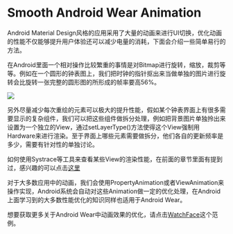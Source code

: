 # Smooth Android Wear Animation

Android Material Design风格的应用采用了大量的动画来进行UI切换，优化动画的性能不仅能够提升用户体验还可以减少电量的消耗，下面会介绍一些简单易行的方法。

在Android里面一个相对操作比较繁重的事情是对Bitmap进行旋转，缩放，裁剪等等。例如在一个圆形的钟表图上，我们把时钟的指针抠出来当做单独的图片进行旋转会比旋转一张完整的圆形图的所形成的帧率要高56%。

![](http://onmer39jj.bkt.clouddn.com/image/android_perf_2_waer_animation.png)

另外尽量减少每次重绘的元素可以极大的提升性能，假如某个钟表界面上有很多需要显示的复杂组件，我们可以把这些组件做拆分处理，例如把背景图片单独拎出来设置为一个独立的View，通过setLayerType()方法使得这个View强制用Hardware来进行渲染。至于界面上哪些元素需要做拆分，他们各自的更新频率是多少，需要有针对性的单独讨论。

如何使用Systrace等工具来查看某些View的渲染性能，在前面的章节里面有提到过，感兴趣的可以点击[这里](Android性能优化之渲染篇.html)

对于大多数应用中的动画，我们会使用PropertyAnimation或者ViewAnimation来操作实现，Android系统会自动对这些Animation做一定的优化处理，在Android上面学习到的大多数性能优化的知识同样也适用于Android Wear。

想要获取更多关于Android Wear中动画效果的优化，请点击[WatchFace](http://developer.android.com/samples/WatchFace/index.html)这个范例。